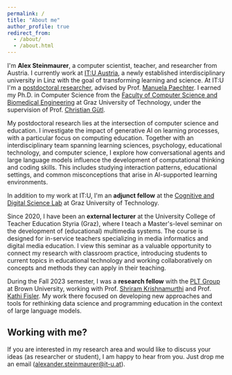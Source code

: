 ```yaml
---
permalink: /
title: "About me"
author_profile: true
redirect_from: 
  - /about/
  - /about.html
---
```


I'm **Alex Steinmaurer**, a computer scientist, teacher, and researcher from Austria. I currently work at [IT:U Austria](https://it-u.at/), a newly established interdisciplinary university in Linz with the goal of transforming learning and science. At IT:U I'm a [postdoctoral researcher](https://it-u.at/en/persons/team/alexander-steinmaurer/), advised by Prof. [Manuela Paechter](https://it-u.at/en/research/professors/manuela-paechter/). I earned my Ph.D. in Computer Science from the [Faculty of Computer Science and Biomedical Engineering](https://csbme.tugraz.at/) at Graz University of Technology, under the supervision of Prof. [Christian Gütl](https://online.tugraz.at/tug_online/pl/ui/$ctx/visitenkarte.show_vcard?pPersonenId=DBBE6CF53E98F4C0&pPersonenGruppe=3). 

My postdoctoral research lies at the intersection of computer science and education. I investigate the impact of generative AI on learning processes, with a particular focus on computing education. Together with an interdisciplinary team spanning learning sciences, psychology, educational technology, and computer science, I explore how conversational agents and large language models influence the development of computational thinking and coding skills. This includes studying interaction patterns, educational settings, and common misconceptions that arise in AI-supported learning environments.

In addition to my work at IT:U, I'm an **adjunct fellow** at the [Cognitive and Digital Science Lab](https://codislabgraz.org/) at Graz University of Technology. 

Since 2020, I have been an **external lecturer** at the University College of Teacher Education Styria (Graz), where I teach a Master's-level seminar on the development of (educational) multimedia systems. The course is designed for in-service teachers specializing in media informatics and digital media education. I view this seminar as a valuable opportunity to connect my research with classroom practice, introducing students to current topics in educational technology and working collaboratively on concepts and methods they can apply in their teaching.

During the Fall 2023 semester, I was a **research fellow** with the [PLT Group](https://cs.brown.edu/research/plt/) at Brown University, working with Prof. [Shriram Krishnamurthi](https://cs.brown.edu/~sk/) and Prof. [Kathi Fisler](https://cs.brown.edu/~kfisler/). My work there focused on developing new approaches and tools for rethinking data science and programming education in the context of large language models.

## Working with me? 

If you are interested in my research area and would like to discuss your ideas (as researcher or student), I am happy to hear from you. Just drop me an email (alexander.steinmaurer@it-u.at).